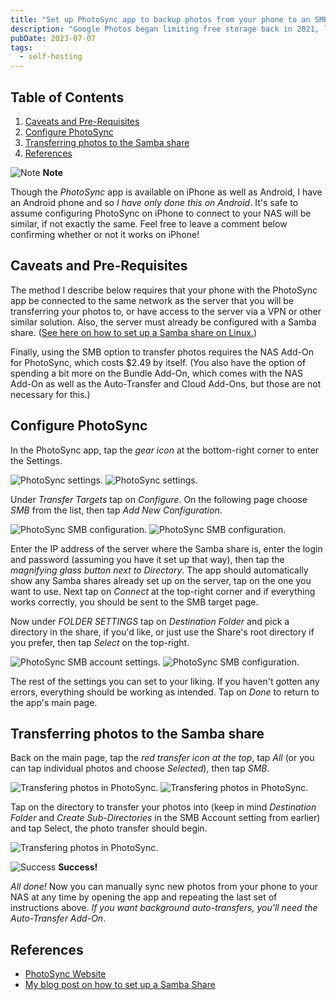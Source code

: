 ```yaml
---
title: "Set up PhotoSync app to backup photos from your phone to an SMB share on your home server"
description: "Google Photos began limiting free storage back in 2021, limiting you to 15 GB of storage when uploading photos in their original size uncompressed. Rather than wait and see if I hit the cap, I decided to try replacing Google Photos with a self-hosted solution. Here's how I did it."
pubDate: 2023-07-07
tags:
  - self-hosting
---
```


## Table of Contents

1. [Caveats and Pre-Requisites](#pre)
2. [Configure PhotoSync](#config)
3. [Transferring photos to the Samba share](#transfer)
4. [References](#ref)

<div>
  <div class="note">
    <span>
      <img src="/assets/note.svg" class="note-icon" loading="eager" decoding="async" alt="Note" />
      <b>Note</b>
    </span>
    <p>
      Though the <em>PhotoSync</em> app is available on iPhone as well as Android, I have an Android phone and so <em>I have only done this on Android</em>. It's safe to assume configuring PhotoSync on iPhone to connect to your NAS will be similar, if not exactly the same. Feel free to leave a comment below confirming whether or not it works on iPhone!
    </p>
  </div>
</div>

<div id='pre'/>

## Caveats and Pre-Requisites

The method I describe below requires that your phone with the PhotoSync app be connected to the same network as the server that you will be transferring your photos to, or have access to the server via a VPN or other similar solution. Also, the server must already be configured with a Samba share. (<a href="/blog/setup-a-samba-share-on-linux-via-command-line" target="_blank">See here on how to set up a Samba share on Linux.</a>)

Finally, using the SMB option to transfer photos requires the NAS Add-On for PhotoSync, which costs $2.49 by itself. (You also have the option of spending a bit more on the Bundle Add-On, which comes with the NAS Add-On as well as the Auto-Transfer and Cloud Add-Ons, but those are not necessary for this.)

<div id='config'/>

## Configure PhotoSync

In the PhotoSync app, tap the _gear icon_ at the bottom-right corner to enter the Settings.

![PhotoSync settings.](../../img/blog/photosync1.jpg)
![PhotoSync settings.](../../img/blog/photosync2.jpg)

Under _Transfer Targets_ tap on _Configure_. On the following page choose _SMB_ from the list, then tap _Add New Configuration_.

![PhotoSync SMB configuration.](../../img/blog/photosync3.jpg)
![PhotoSync SMB configuration.](../../img/blog/photosync4.jpg)

Enter the IP address of the server where the Samba share is, enter the login and password (assuming you have it set up that way), then tap the _magnifying glass button next to Directory_. The app should automatically show any Samba shares already set up on the server, tap on the one you want to use. Next tap on _Connect_ at the top-right corner and if everything works correctly, you should be sent to the SMB target page.

Now under _FOLDER SETTINGS_ tap on _Destination Folder_ and pick a directory in the share, if you'd like, or just use the Share's root directory if you prefer, then tap _Select_ on the top-right.

![PhotoSync SMB account settings.](../../img/blog/photosync5.jpg)
![PhotoSync SMB configuration.](../../img/blog/photosync6.jpg)

The rest of the settings you can set to your liking. If you haven't gotten any errors, everything should be working as intended. Tap on _Done_ to return to the app's main page.

<div id='transfer'/>

## Transferring photos to the Samba share

Back on the main page, tap the _red transfer icon at the top_, tap _All_ (or you can tap individual photos and choose _Selected_), then tap _SMB_.

![Transfering photos in PhotoSync.](../../img/blog/photosync7.jpg)
![Transfering photos in PhotoSync.](../../img/blog/photosync8.jpg)

Tap on the directory to transfer your photos into (keep in mind _Destination Folder_ and _Create Sub-Directories_ in the SMB Account setting from earlier) and tap Select, the photo transfer should begin.

![Transfering photos in PhotoSync.](../../img/blog/photosync9.jpg)

<div class="success">
  <span>
    <img src="/assets/success.svg" class="success-icon" loading="lazy" decoding="async" alt="Success" />
    <b>Success!</b>
  </span>
  <p>
    <em>All done!</em> Now you can manually sync new photos from your phone to your NAS at any time by opening the app and repeating the last set of instructions above. <em>If you want background auto-transfers, you'll need the Auto-Transfer Add-On</em>. 
  </p>
</div>

<div id='ref'/>

## References

- <a href="https://www.photosync-app.com/home" target="_blank">PhotoSync Website</a>
- <a href="/blog/setup-a-samba-share-on-linux-via-command-line">My blog post on how to set up a Samba Share</a>